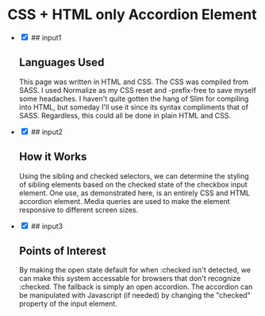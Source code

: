 <div class="faq-markdown">
    <h1>CSS + HTML only Accordion Element</h1>
    <ul>
      <li>
        <input type="checkbox" checked>
        ## input1
        <i></i>
        <h2>Languages Used</h2>
        <p>This page was written in HTML and CSS. The CSS was compiled from SASS. I used Normalize as my CSS reset and -prefix-free to save myself some headaches. I haven't quite gotten the hang of Slim for compiling into HTML, but someday I'll use it since its syntax compliments that of SASS. Regardless, this could all be done in plain HTML and CSS.</p>
      </li>
      <li>
        <input type="checkbox" checked>
        ## input2
          <i></i>
        <h2>How it Works</h2>
        <p>Using the sibling and checked selectors, we can determine the styling of sibling elements based on the checked state of the checkbox input element. One use, as demonstrated here, is an entirely CSS and HTML accordion element. Media queries are used to make the element responsive to different screen sizes.</p>
      </li>
      <li>
        <input type="checkbox" checked>
        ## input3
          <i></i>
        <h2>Points of Interest</h2>
        <p>By making the open state default for when :checked isn't detected, we can make this system accessable for browsers that don't recognize :checked. The fallback is simply an open accordion. The accordion can be manipulated with Javascript (if needed) by changing the "checked" property of the input element.</p>
      </li>
    </ul>
</div>
